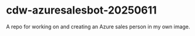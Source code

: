 # cdw-azuresalesbot-20250611
A repo for working on and creating an Azure sales person in my own image.
